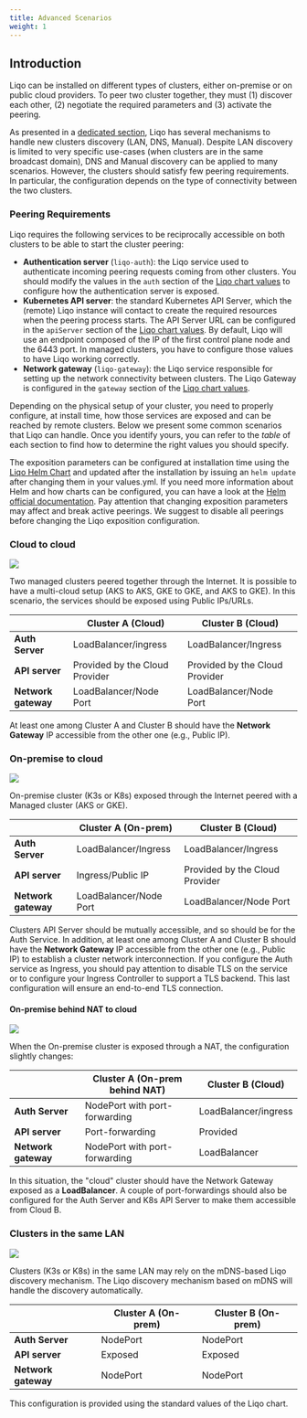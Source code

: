 ```yaml
---
title: Advanced Scenarios 
weight: 1
---
```


## Introduction

Liqo can be installed on different types of clusters, either on-premise or on public cloud providers. To peer two cluster together, they must (1) discover each other, (2) negotiate the required parameters and (3) activate the peering.

As presented in a [dedicated section](/configuration/discovery), Liqo has several mechanisms to handle new clusters discovery (LAN, DNS, Manual). Despite LAN discovery is limited to very specific use-cases (when clusters are in the same broadcast domain), DNS and Manual discovery can be applied to many scenarios.
However, the clusters should satisfy few peering requirements. In particular, the configuration depends on the type of connectivity between the two clusters. 

### Peering Requirements

Liqo requires the following services to be reciprocally accessible on both clusters to be able to start the cluster peering:

* **Authentication server** (`liqo-auth`): the Liqo service used to authenticate incoming peering requests coming from other clusters. You should modify the values in the ``auth`` section of the [Liqo chart values](/installation/chart_values) to configure how the authentication server is exposed.
* **Kubernetes API server**: the standard Kubernetes API Server, which the (remote) Liqo instance will contact to create the required resources when the peering process starts. The API Server URL can be configured in the ``apiServer`` section of the [Liqo chart values](/installation/chart_values). By default, Liqo will use an endpoint composed of the IP of the first control plane node and the 6443 port. In managed clusters, you have to configure those values to have Liqo working correctly.
* **Network gateway** (`liqo-gateway`): the Liqo service responsible for setting up the network connectivity between clusters. The Liqo Gateway is configured in the ``gateway`` section of the [Liqo chart values](/installation/chart_values).

Depending on the physical setup of your cluster, you need to properly configure, at install time, how those services are exposed and can be reached by remote clusters. Below we present some common scenarios that Liqo can handle. Once you identify yours, you can refer to the *table* of each section to find how to determine the right values you should specify.

The exposition parameters can be configured at installation time using the [Liqo Helm Chart](/installation/chart_values) and updated after the installation by issuing an ``helm update`` after changing them in your values.yml. If you need more information about Helm and how charts can be configured, you can have a look at the [Helm official documentation](https://helm.sh/docs/). Pay attention that changing exposition parameters may affect and break active peerings. We suggest to disable all peerings before changing the Liqo exposition configuration.

### Cloud to cloud

![](/images/scenarios/cloud-to-cloud.svg)

Two managed clusters peered together through the Internet. It is possible to have a multi-cloud setup (AKS to AKS, GKE to GKE, and AKS to GKE). In this scenario, the services should be exposed using Public IPs/URLs.

|           | Cluster A (Cloud) | Cluster B (Cloud) |
| --------- | ----------------- | ----------------- | 
| **Auth Server** |  LoadBalancer/ingress | LoadBalancer/Ingress |
| **API server** | Provided by the Cloud Provider| Provided by the Cloud Provider |
| **Network gateway** | LoadBalancer/Node Port | LoadBalancer/Node Port |

At least one among Cluster A and Cluster B should have the **Network Gateway** IP accessible from the other one (e.g., Public IP).

### On-premise to cloud

![](/images/scenarios/on-prem-to-cloud.svg)

On-premise cluster (K3s or K8s) exposed through the Internet peered with a Managed cluster (AKS or GKE).

|           | Cluster A (On-prem) | Cluster B (Cloud) |
| --------- | ------------------- | ----------------- |
| **Auth Server** |  LoadBalancer/Ingress | LoadBalancer/Ingress |
| **API server** | Ingress/Public IP | Provided by the Cloud Provider |
| **Network gateway** | LoadBalancer/Node Port | LoadBalancer/Node Port |

Clusters API Server should be mutually accessible, and so should be for the Auth Service.
In addition, at least one among Cluster A and Cluster B should have the **Network Gateway** IP accessible from the other one (e.g., Public IP) to establish a cluster network interconnection. If you configure the Auth service as Ingress, you should pay attention to disable TLS on the service or to configure your Ingress Controller to support a TLS backend. This last configuration will ensure an end-to-end TLS connection.

#### On-premise behind NAT to cloud

![](/images/scenarios/on-prem-nat-to-cloud.svg)

When the On-premise cluster is exposed through a NAT, the configuration slightly changes:

|           | Cluster A (On-prem behind NAT) | Cluster B (Cloud) |
| --------- | ------------------------------ | ----------------- |
| **Auth Server** |  NodePort with port-forwarding | LoadBalancer/ingress |
| **API server** | Port-forwarding | Provided |
| **Network gateway** | NodePort with port-forwarding | LoadBalancer |

In this situation, the "cloud" cluster should have the Network Gateway exposed as a **LoadBalancer**. A couple of port-forwardings should also be configured for the Auth Server and K8s API Server to make them accessible from Cloud B.

### Clusters in the same LAN

![](/images/scenarios/on-prem-to-on-prem.svg)

Clusters (K3s or K8s) in the same LAN may rely on the mDNS-based Liqo discovery mechanism.
The Liqo discovery mechanism based on mDNS will handle the discovery automatically. 

|           | Cluster A (On-prem) | Cluster B (On-prem) |
| --------- | ------------------- | ------------------- |
| **Auth Server** |  NodePort | NodePort |
| **API server** | Exposed | Exposed |
| **Network gateway** | NodePort | NodePort |

This configuration is provided using the standard values of the Liqo chart.
